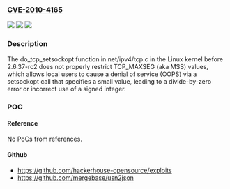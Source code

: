 ### [CVE-2010-4165](https://cve.mitre.org/cgi-bin/cvename.cgi?name=CVE-2010-4165)
![](https://img.shields.io/static/v1?label=Product&message=n%2Fa&color=blue)
![](https://img.shields.io/static/v1?label=Version&message=n%2Fa&color=blue)
![](https://img.shields.io/static/v1?label=Vulnerability&message=n%2Fa&color=brighgreen)

### Description

The do_tcp_setsockopt function in net/ipv4/tcp.c in the Linux kernel before 2.6.37-rc2 does not properly restrict TCP_MAXSEG (aka MSS) values, which allows local users to cause a denial of service (OOPS) via a setsockopt call that specifies a small value, leading to a divide-by-zero error or incorrect use of a signed integer.

### POC

#### Reference
No PoCs from references.

#### Github
- https://github.com/hackerhouse-opensource/exploits
- https://github.com/mergebase/usn2json

